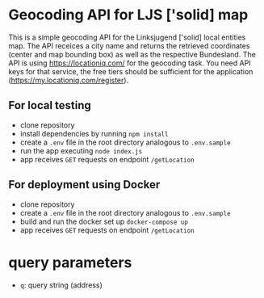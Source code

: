 # Geocoding API for LJS ['solid] map

This is a simple geocoding API for the Linksjugend ['solid] local entities map. The API receices a city name and returns the retrieved coordinates (center and map bounding box) as well as the respective Bundesland. The API is using https://locationiq.com/ for the geocoding task. You need API keys for that service, the free tiers should be sufficient for the application (https://my.locationiq.com/register).

## For local testing
- clone repository
- install dependencies by running `npm install`
- create a `.env` file in the root directory analogous to `.env.sample`
- run the app executing `node index.js`
- app receives `GET` requests on endpoint `/getLocation`

## For deployment using Docker
- clone repository
- create a `.env` file in the root directory analogous to `.env.sample`
- build and run the docker set up `docker-compose up`
- app receives `GET` requests on endpoint `/getLocation`

# query parameters
- `q`: query string (address)